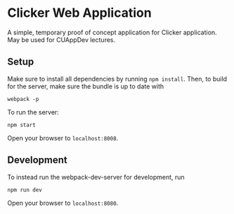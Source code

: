 # Clicker Web Application

A simple, temporary proof of concept application for Clicker application. May be used for CUAppDev lectures.

## Setup

Make sure to install all dependencies by running `npm install`. Then, to build for the server, make sure the bundle is up to date with
```
webpack -p
```

To run the server:
```
npm start
```

Open your browser to `localhost:8008`.

## Development
To instead run the webpack-dev-server for development, run
```
npm run dev
```

Open your browser to `localhost:8080`.